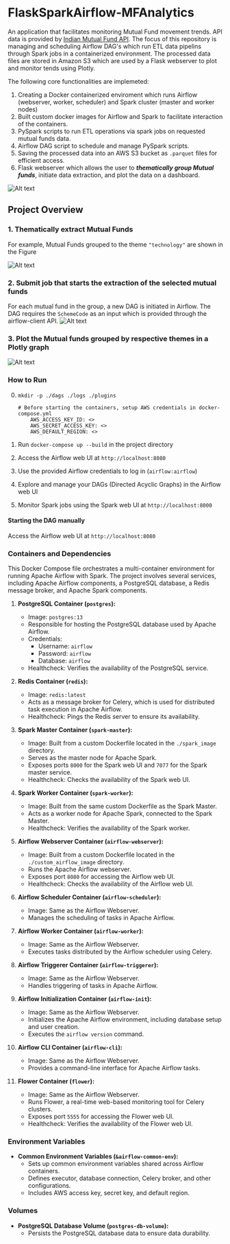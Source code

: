 # FlaskSparkAirflow-MFAnalytics

An application that facilitates monitoring Mutual Fund movement trends. API data is provided by [Indian Mutual Fund API](https://www.mfapi.in/). The focus of this repository is managing and scheduling Airflow DAG's which run ETL data pipelins through Spark jobs in a containerized environment. 
The processed data files are stored in Amazon S3 which are used by a Flask webserver to plot and monitor tends using Plotly.

The following core functionalities are implemeted:
1. Creating a Docker containerized enviroment which runs Airflow (webserver, worker, scheduler) and Spark cluster (master and worker nodes)
2. Built custom docker images for Airflow and Spark to facilitate interaction of the containers.
3. PySpark scripts to run ETL operations via spark jobs on requested mutual funds data.
4. Airflow DAG script to schedule and manage PySpark scripts.
5. Saving the processed data into an AWS S3 bucket as `.parquet` files for efficient access. 
6. Flask webserver which allows the user to **_thematically group Mutual funds_**, initiate data extraction, and plot the data on a dashboard.


![Alt text](tmp/images/Architecture.PNG?raw=true "Project Architecture")

## Project Overview

### 1. Thematically extract Mutual Funds
For example, Mutual Funds grouped to the theme `"technology"` are shown in the Figure

![Alt text](tmp/images/mf-dashboard.PNG?raw=true "Flask dashboard")

### 2. Submit job that starts the extraction of the selected mutual funds 
For each mutual fund in the group, a new DAG is initiated in Airflow. The DAG requires the `SchemeCode` as an input which is provided through the airflow-client API.
![Alt text](tmp/images/Flaskjobs.PNG?raw=true "Flask dashboard")

### 3. Plot the Mutual funds grouped by respective themes in a Plotly graph
![Alt text](tmp/images/mf-plot.PNG?raw=true "Flask dashboard")

<!-- ## Things to do;

*  Set up Apache Spark locally. 
*  Set up Apache Airflow on locally.
*  Write the Spark Jobs to Extract, Transform and Load the data. 
*  Design the Airflow DAG to trigger and schedule the Spark jobs. -->

### How to Run

0. ```mkdir -p ./dags ./logs ./plugins```
    ```
    # Before starting the containers, setup AWS credentials in docker-compose.yml
        AWS_ACCESS_KEY_ID: <>
        AWS_SECRET_ACCESS_KEY: <>
        AWS_DEFAULT_REGION: <>
    ```

1. Run `docker-compose up --build` in the project directory
2. Access the Airflow web UI at `http://localhost:8080`
3. Use the provided Airflow credentials to log in (`airflow:airflow`)
4. Explore and manage your DAGs (Directed Acyclic Graphs) in the Airflow web UI
5. Monitor Spark jobs using the Spark web UI at `http://localhost:8000`

#### Starting the DAG manually
Access the Airflow web UI at `http://localhost:8080`



### Containers and Dependencies

This Docker Compose file orchestrates a multi-container environment for running Apache Airflow with Spark. The project involves several services, including Apache Airflow components, a PostgreSQL database, a Redis message broker, and Apache Spark components.

1. **PostgreSQL Container (`postgres`):**
   - Image: `postgres:13`
   - Responsible for hosting the PostgreSQL database used by Apache Airflow.
   - Credentials:
     - Username: `airflow`
     - Password: `airflow`
     - Database: `airflow`
   - Healthcheck: Verifies the availability of the PostgreSQL service.

2. **Redis Container (`redis`):**
   - Image: `redis:latest`
   - Acts as a message broker for Celery, which is used for distributed task execution in Apache Airflow.
   - Healthcheck: Pings the Redis server to ensure its availability.

3. **Spark Master Container (`spark-master`):**
   - Image: Built from a custom Dockerfile located in the `./spark_image` directory.
   - Serves as the master node for Apache Spark.
   - Exposes ports `8000` for the Spark web UI and `7077` for the Spark master service.
   - Healthcheck: Checks the availability of the Spark web UI.

4. **Spark Worker Container (`spark-worker`):**
   - Image: Built from the same custom Dockerfile as the Spark Master.
   - Acts as a worker node for Apache Spark, connected to the Spark Master.
   - Healthcheck: Verifies the availability of the Spark worker.

5. **Airflow Webserver Container (`airflow-webserver`):**
   - Image: Built from a custom Dockerfile located in the `./custom_airflow_image` directory.
   - Runs the Apache Airflow webserver.
   - Exposes port `8080` for accessing the Airflow web UI.
   - Healthcheck: Checks the availability of the Airflow web UI.

6. **Airflow Scheduler Container (`airflow-scheduler`):**
   - Image: Same as the Airflow Webserver.
   - Manages the scheduling of tasks in Apache Airflow.

7. **Airflow Worker Container (`airflow-worker`):**
   - Image: Same as the Airflow Webserver.
   - Executes tasks distributed by the Airflow scheduler using Celery.

8. **Airflow Triggerer Container (`airflow-triggerer`):**
   - Image: Same as the Airflow Webserver.
   - Handles triggering of tasks in Apache Airflow.

9. **Airflow Initialization Container (`airflow-init`):**
   - Image: Same as the Airflow Webserver.
   - Initializes the Apache Airflow environment, including database setup and user creation.
   - Executes the `airflow version` command.

10. **Airflow CLI Container (`airflow-cli`):**
    - Image: Same as the Airflow Webserver.
    - Provides a command-line interface for Apache Airflow tasks.

11. **Flower Container (`flower`):**
    - Image: Same as the Airflow Webserver.
    - Runs Flower, a real-time web-based monitoring tool for Celery clusters.
    - Exposes port `5555` for accessing the Flower web UI.
    - Healthcheck: Verifies the availability of the Flower web UI.

### Environment Variables

- **Common Environment Variables (`&airflow-common-env`):**
  - Sets up common environment variables shared across Airflow containers.
  - Defines executor, database connection, Celery broker, and other configurations.
  - Includes AWS access key, secret key, and default region.

### Volumes

- **PostgreSQL Database Volume (`postgres-db-volume`):**
  - Persists the PostgreSQL database data to ensure data durability.




<!-- ```
source ~/.bashrc \
start-master.sh 
```

```
start-slave.sh spark://XXXXXXXXXXXX:7077
```
## Set up Apache Airflow on locally
```bash
bash scripts/airflow_installer.sh
```
## Run the Spark job to see if everything works on the Spark side
```bash
spark-submit --master spark://XXXXXXXXXXXX:7077 spark_etl_script.py
```

* If everything works as expected on the Spark side, now create the Airflow dags folder in AIRFLOW_HOME
```bash
mkdir ~/airflow/dags
```

* Move the Spark job DAG file to the Airflow dags folder
```bash
mv dags/spark_jobs_dag.py ~/airflow/dags
```

* Go to http://localhost:8080/ to access the Airflow UI -->

